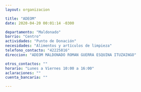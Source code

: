 ```yaml
---
layout: organizacion

title: "ADEOM"
date: 2020-04-20 00:01:14 -0300

departamento: "Maldonado"
barrio: "Centro"
actividades: "Punto de Donación"
necesidades: "Alimentos y artículos de limpieza"
telefono_contacto: "42225816"
direccion: "ADEOM MALDONADO ROMAN GUERRA ESQUINA ITUZAINGO"

otros_contactos: ""
horario: "Lunes a Viernes 10:00 a 16:00"
aclaraciones: ""
cuenta_bancaria: ""

---
```

